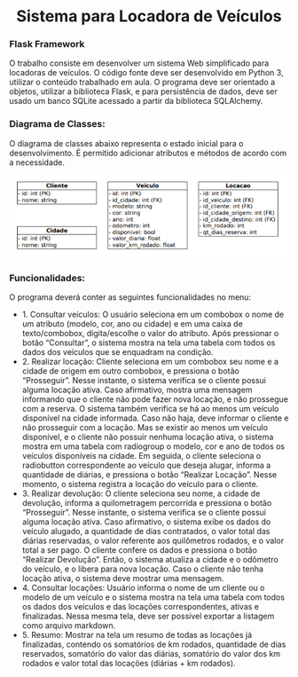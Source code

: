 <h1 align="center"> Sistema para Locadora de Veículos </h1>
<h3>Flask Framework</h3>
<p> 
  O trabalho consiste em desenvolver um sistema Web simplificado para locadoras de veículos.
O código fonte deve ser desenvolvido em Python 3, utilizar o conteúdo trabalhado em aula. O
programa deve ser orientado a objetos, utilizar a biblioteca Flask, e para persistência de dados,
deve ser usado um banco SQLite acessado a partir da biblioteca SQLAlchemy.
</p>
<h3>Diagrama de Classes:</h3>
<p>O diagrama de classes abaixo representa o estado inicial para o desenvolvimento. É permitido
adicionar atributos e métodos de acordo com a necessidade.</p>
<img src="/img/diagrama-classes.png">
<h3>Funcionalidades:</h3>
<p>O programa deverá conter as seguintes funcionalidades no menu:</p>
<ul>
<li>1. Consultar veículos: O usuário seleciona em um combobox o nome de um atributo
(modelo, cor, ano ou cidade) e em uma caixa de texto/combobox, digita/escolhe o valor
do atributo. Após pressionar o botão “Consultar”, o sistema mostra na tela uma tabela
com todos os dados dos veículos que se enquadram na condição.</li>
<li>2. Realizar locação: Cliente seleciona em um combobox seu nome e a cidade de origem
em outro combobox, e pressiona o botão “Prosseguir”. Nesse instante, o sistema
verifica se o cliente possui alguma locação ativa. Caso afirmativo, mostra uma
mensagem informando que o cliente não pode fazer nova locação, e não prossegue com
a reserva. O sistema também verifica se há ao menos um veículo disponível na cidade
informada. Caso não haja, deve informar o cliente e não prosseguir com a locação. Mas
se existir ao menos um veículo disponível, e o cliente não possuir nenhuma locação
ativa, o sistema mostra em uma tabela com radiogroup o modelo, cor e ano de todos os
veículos disponíveis na cidade. Em seguida, o cliente seleciona o radiobutton
correspondente ao veículo que deseja alugar, informa a quantidade de diárias, e
pressiona o botão “Realizar Locação”. Nesse momento, o sistema registra a locação do
veículo para o cliente.</li>
<li>3. Realizar devolução: O cliente seleciona seu nome, a cidade de devolução, informa a
quilometragem percorrida e pressiona o botão “Prosseguir”. Nesse instante, o sistema
verifica se o cliente possui alguma locação ativa. Caso afirmativo, o sistema exibe os
dados do veículo alugado, a quantidade de dias contratados, o valor total das diárias
reservadas, o valor referente aos quilômetros rodados, e o valor total a ser pago. O
cliente confere os dados e pressiona o botão “Realizar Devolução”. Então, o sistema
atualiza a cidade e o odômetro do veículo, e o libera para nova locação. Caso o cliente
não tenha locação ativa, o sistema deve mostrar uma mensagem.</li>
<li>4. Consultar locações: Usuário informa o nome de um cliente ou o modelo de um veículo
e o sistema mostra na tela uma tabela com todos os dados dos veículos e das locações
correspondentes, ativas e finalizadas. Nessa mesma tela, deve ser possível exportar a
listagem como arquivo markdown.</li>
<li>5. Resumo: Mostrar na tela um resumo de todas as locações já finalizadas, contendo os
somatórios de km rodados, quantidade de dias reservados, somatório do valor das
diárias, somatório do valor dos km rodados e valor total das locações (diárias + km
rodados).
<ul>
</ul> 


